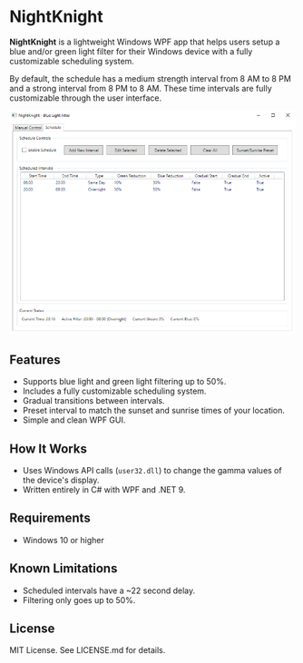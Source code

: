 # NightKnight

**NightKnight** is a lightweight Windows WPF app that helps users setup a blue and/or green light filter for their Windows device with a fully customizable scheduling system. 

By default, the schedule has a medium strength interval from 8 AM to 8 PM and a strong interval from 8 PM to 8 AM. These time intervals are fully customizable through the user interface.

![User interface](interface.PNG)

## Features

- Supports blue light and green light filtering up to 50%.
- Includes a fully customizable scheduling system.
- Gradual transitions between intervals.
- Preset interval to match the sunset and sunrise times of your location.
- Simple and clean WPF GUI.

## How It Works

- Uses Windows API calls (`user32.dll`) to change the gamma values of the device's display.
- Written entirely in C# with WPF and .NET 9.

## Requirements

- Windows 10 or higher

## Known Limitations

- Scheduled intervals have a ~22 second delay.
- Filtering only goes up to 50%.

## License

MIT License. See LICENSE.md for details.
